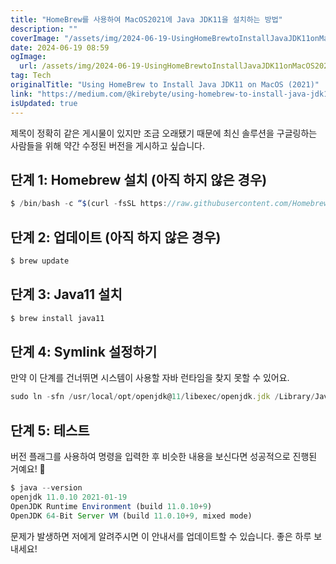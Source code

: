 ```yaml
---
title: "HomeBrew를 사용하여 MacOS2021에 Java JDK11을 설치하는 방법"
description: ""
coverImage: "/assets/img/2024-06-19-UsingHomeBrewtoInstallJavaJDK11onMacOS2021_0.png"
date: 2024-06-19 08:59
ogImage:
  url: /assets/img/2024-06-19-UsingHomeBrewtoInstallJavaJDK11onMacOS2021_0.png
tag: Tech
originalTitle: "Using HomeBrew to Install Java JDK11 on MacOS (2021)"
link: "https://medium.com/@kirebyte/using-homebrew-to-install-java-jdk11-on-macos-2021-4a90aa276f1c"
isUpdated: true
---
```


제목이 정확히 같은 게시물이 있지만 조금 오래됐기 때문에 최신 솔루션을 구글링하는 사람들을 위해 약간 수정된 버전을 게시하고 싶습니다.

## 단계 1: Homebrew 설치 (아직 하지 않은 경우)

```js
$ /bin/bash -c “$(curl -fsSL https://raw.githubusercontent.com/Homebrew/install/HEAD/install.sh)”
```

## 단계 2: 업데이트 (아직 하지 않은 경우)

<div class="content-ad"></div>

```js
$ brew update
```

## 단계 3: Java11 설치

```js
$ brew install java11
```

## 단계 4: Symlink 설정하기

<div class="content-ad"></div>

만약 이 단계를 건너뛰면 시스템이 사용할 자바 런타임을 찾지 못할 수 있어요.

```js
sudo ln -sfn /usr/local/opt/openjdk@11/libexec/openjdk.jdk /Library/Java/JavaVirtualMachines/openjdk-11.jdk
```

## 단계 5: 테스트

버전 플래그를 사용하여 명령을 입력한 후 비슷한 내용을 보신다면 성공적으로 진행된 거예요! 🙂

<div class="content-ad"></div>

```js
$ java --version
openjdk 11.0.10 2021-01-19
OpenJDK Runtime Environment (build 11.0.10+9)
OpenJDK 64-Bit Server VM (build 11.0.10+9, mixed mode)
```

문제가 발생하면 저에게 알려주시면 이 안내서를 업데이트할 수 있습니다. 좋은 하루 보내세요!
